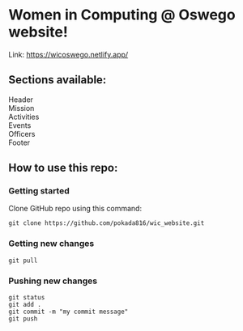 # Women in Computing @ Oswego website! 

Link: https://wicoswego.netlify.app/


## Sections available: 
Header </br>
Mission </br>
Activities </br>
Events </br>
Officers </br>
Footer </br>

## How to use this repo: 

### Getting started
Clone GitHub repo using this command: 
```
git clone https://github.com/pokada816/wic_website.git
```
### Getting new changes
```
git pull
```
### Pushing new changes 
```
git status
git add .
git commit -m "my commit message"
git push
```
